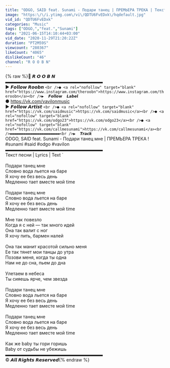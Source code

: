 ```yaml
---
title: "ODGO, SAID feat. Sunami - Подари танец | ПРЕМЬЕРА ТРЕКА | Текст"
image: "https:\/\/i.ytimg.com\/vi\/QDTU6FvEDxk\/hqdefault.jpg"
vid_id: "QDTU6FvEDxk"
categories: "Music"
tags: ["ODGO,","feat.","Sunami"]
date: "2021-06-15T14:10:44+03:00"
vid_date: "2020-11-29T21:20:22Z"
duration: "PT2M59S"
viewcount: "280367"
likeCount: "4065"
dislikeCount: "46"
channel: "R O O B N"
---
```

{% raw %}🎵                                    𝙍 𝙊 𝙊 𝘽 𝙉   <br />▬▬▬▬▬▬▬▬▬▬▬▬▬▬▬▬▬▬▬▬▬▬<br />▶  𝙁𝙤𝙡𝙡𝙤𝙬 𝙍𝙤𝙤𝙗𝙣 `<br />● <a rel="nofollow" target="blank" href="https://www.instagram.com/theroobn">https://www.instagram.com/theroobn</a><br />▶  𝙁𝙤𝙡𝙡𝙤𝙬  𝙇𝙖𝙗𝙚𝙡 `<br />● <a rel="nofollow" target="blank" href="https://vk.com/vavilonmusic">https://vk.com/vavilonmusic</a><br />▶  𝙁𝙤𝙡𝙡𝙤𝙬 𝘼𝙧𝙩𝙞𝙨𝙩 `<br />● <a rel="nofollow" target="blank" href="https://vk.com/saidmusic">https://vk.com/saidmusic</a><br />● <a rel="nofollow" target="blank" href="https://vk.com/odgo23">https://vk.com/odgo23</a><br />● <a rel="nofollow" target="blank" href="https://vk.com/callmesunami">https://vk.com/callmesunami</a><br />▬▬▬▬▬▬▬▬▬▬▬▬▬▬▬▬▬▬▬▬▬▬<br />▶  𝙏𝙧𝙖𝙘𝙠 ` <br />ODGO, SAID feat. Sunami - Подари танец мне  | ПРЕМЬЕРА ТРЕКА !<br />#sunami #said #odgo #vavilon <br />▬▬▬▬▬▬▬▬▬▬▬▬▬▬▬▬▬▬▬▬▬▬<br />Текст песни | Lyrics | Text `<br /><br />Подари танец мне<br />Словно вода льется на баре<br />Я хочу ее без весь день<br />Медленно тает вместе мой time<br /><br />Подари танец мне<br />Словно вода льется на баре<br />Я хочу ее без весь день<br />Медленно тает вместе мой time<br /><br />Мне так повезло<br />Когда я с ней — так много идей<br />Она так валит с ног<br />Я хочу пить, бармен налей<br /><br />Она так манит красотой сильно меня<br />Ее так тянет мои танцы до утра<br />Позови меня, когда ты одна<br />Нам не до сна, пьем до дна<br /><br />Улетаем в небеса<br />Ты сияешь ярче, чем звезда<br /><br />Подари танец мне<br />Словно вода льется на баре<br />Я хочу ее без весь день<br />Медленно тает вместе мой time<br /><br />Подари танец мне<br />Словно вода льется на баре<br />Я хочу ее без весь день<br />Медленно тает вместе мой time<br /><br />Как же baby ты гори горишь<br />Baby от судьбы не убежишь<br />▬▬▬▬▬▬▬▬▬▬▬▬▬▬▬▬▬▬▬▬▬▬<br />© 𝘼𝙡𝙡 𝙍𝙞𝙜𝙝𝙩𝙨 𝙍𝙚𝙨𝙚𝙧𝙫𝙚𝙙{% endraw %}
